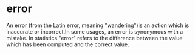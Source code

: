 # error
An error (from the Latin error, meaning "wandering")is an action which is inaccurate or incorrect.In some usages, an error is synonymous with a mistake. In statistics "error" refers to the difference between the value which has been computed and the correct value.
